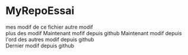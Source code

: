 # MyRepoEssai
mes modif de ce fichier
autre modif <br>
plus des modif 
Maintenant mofif depuis github
Maintenant modif depuis l'ord
des autres modif depuis github<br>
Dernier modif depuis github

